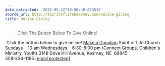 ```yaml
---
date_extracted: '2025-05-22T10:50:40.074515'
source_url: http://spiritoflifekearney.com/online-giving
title: Online Giving
---
```


> Click The Button Below To Give Online!

![]()
Click the button below to give online!
[Make a Donation](https://spiritoflifekearney.churchcenter.com/giving)
Spirit of Life Church
Sundays    10 am
Wednesdays    6:30-8:00 pm
(Connect Groups, Children's Ministry, Youth)
3148 Dove Hill Avenue, Kearney, NE  68845  
308-234-1185
[[email protected]](/cdn-cgi/l/email-protection)